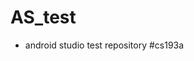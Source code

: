 # AS_test
* android studio test repository #cs193a

[cs139a]: https://www.youtube.com/watch?v=iBBOUzGS8QU&amp;list=PLbBfYwO0tyyV_CsgfgJn8Nlx00FjyBNuM&amp;index=1	"Ang gibunzoa"
